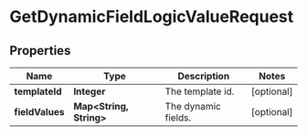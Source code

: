 # GetDynamicFieldLogicValueRequest

## Properties
Name | Type | Description | Notes
------------ | ------------- | ------------- | -------------
**templateId** | **Integer** | The template id. |  [optional]
**fieldValues** | **Map&lt;String, String&gt;** | The dynamic fields. |  [optional]
